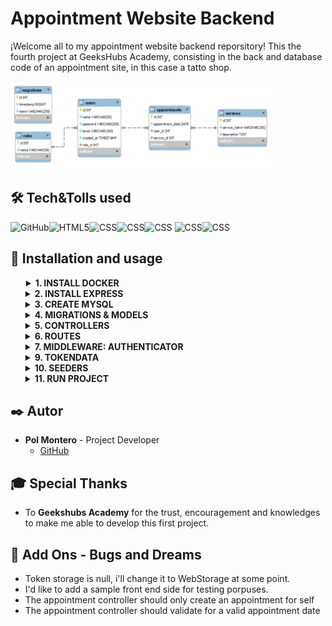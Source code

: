 # Appointment Website Backend 

¡Welcome all to my appointment website backend reporsitory! This the fourth project at GeeksHubs Academy, consisting in the back and database code of an appointment site, in this case a tatto shop.

<img src="./src/img/DBimg.png" alt="gif_page" style="height: 10em ; width: 30em; left: 1em; transition: 0.7s">


## 🛠️ Tech&Tolls used 

<img src="https://img.shields.io/badge/GitHub-100000?style=for-the-badge&logo=github&logoColor=white" alt="GitHub" /><img src="https://img.shields.io/badge/Node.js-43853D?style=for-the-badge&logo=node.js&logoColor=white" alt="HTML5" /><img src="https://img.shields.io/badge/TypeScript-007ACC?style=for-the-badge&logo=typescript&logoColor=white" alt="CSS" /><img src="https://img.shields.io/badge/Express.js-404D59?style=for-the-badge" alt="CSS"/><img src="https://img.shields.io/badge/MySQL-00000F?style=for-the-badge&logo=mysql&logoColor=white" alt="CSS" />
<img src="https://img.shields.io/badge/DOCKER-2020BF?style=for-the-badge&logo=docker&logoColor=white" alt="CSS" /><img src="http://ForTheBadge.com/images/badges/built-with-love.svg" alt="CSS" />

## 🚀 Installation and usage

<ol>
 <details>
 To be able to have the container to properly run the database localy you shall need to have docker.
  <summary style="padding-left:1px; font-weight:bolder">1. INSTALL DOCKER</summary>
 
  <ol>
   <li> Install docker and run this command to get a container</li>

`$ docker run --name mysql-appointments -p 3307:3306 -e MYSQL_ROOT_PASSWORD=1234 -d mysql`

<li>Run it</li>

`$ mysql -h localhost -P 3306 -u root -p you will need -h (host), -P (port), -u(username) and -p (password)`

`$ docker exec -it mysql-appointments bash`

   </ol>
</details>
<!-- End previously item -->

<details>
<summary style="font-weight:bolder" >2. INSTALL EXPRESS

</summary>
<ol>

`$ npm init `

<li>Run follow command to create "package-lock.json" install node_modules</li>

`$ npm install express --save`

<li>
  Create .gitignore in root and add "./node_modules" , ".env" and ".dist" to
  avoid upload to github repository
</li>


`$ npm install typescript -D`

<li>Create the 'tsconfig.json' file</li>

`$ npm tsc --init`

<li>Install types/express & node</li>

`$ npm install @types/express @types/node -D`

<li>Install dependencies to compile TS (nodemon)</li>

` $ npm install ts-node nodemon -D`

<li>Add a shorcut to the package.json's scripts:</li>

`"dev": "nodemon ./src/server.ts"`

<li>
  Create ".env" and ".env.example" file The .env file has the key & value
  credentials to access to the data base. It should not be visible, for this
  reason we add it to .gitingnore. The ".env.example" files have the same
  structure to build your ".env" file on your local
</li>
<br />
<li>
  Install 'dotenv' to added th depencencies and will grab data from the .env
  file
</li>

` $ npm install dotenv`

<li>
  DOTENV - Create the folder "src" with "server.ts" file inside. This the code
  to connect to the server.
</li>

```js
import "dotenv/config" import { app } from"./app"
import { AppDataSource } from "./database/db"

  // sets up the connection
port const PORT = process.env.PORT || 4500

const startServer = () => {

AppDataSource.initialize() .then(() => {
   console.log("Database Appointment API connected")

app.listen(PORT, () => {
  console.log(`Server is running at PORT:${PORT}`)

    })
 }).catch((error) => {
       console.log(error)
  })
  }

 startServer()
```

<!-- End previously item -->
<li>We create app.ts file</li>

```js
// links to .env file
import "dotenv/config"
import express, { Application } from "express"
// export app function export
const app: Application = express()
// parses response to .json
app.use(express.json())
// testing request
app.get("/healthy", (req, res) => {
  res.status(200).json({
    success: true,
    message: "Server is healthy",
  })
})
```

<!-- End previously item -->

</ol>
<!-- End previously item -->
</details>
<!-- End previously item -->

<details>
<summary style="font-weight:bolder" >3. CREATE MYSQL
</summary>

<ol>
<li>Think and rethink the database, avoid redundancy between keys and related tables. Identify primary keys (PK) and foreign keys (FK). Choose the type of value, if it is 'NULL' (not required) or can be 'UNIQUE' fields.</li>
 <li>Open Mysql Workbench and set up new dataBase connection
</li>

 <li>Click on plus icon and put in the field "Connection Name" the data base name.
 Add the port 3309 like we was defined when we start the docker container. Then you can test connection to check if it's all right.
 </li>

 <li>The next step is create a new schemma. Press right button mouse and choose "Create Schemma"</li>


 <li>Write in the field the new schemma name. "appointmentApi" and press apply </li>

<li>Run the previusly shorcut created to connect to the server.</li>
 </ol>
</details>
<!-- End previously item -->
<details>
  <summary style="font-weight:bolder" >4. MIGRATIONS & MODELS</summary>

- Creating MIGRATIONS [Data Definition Language (DDL): with typeorm]:
  `$ npm run run-migrations`
  `./src/database/migrations`

- Adding them to `DataSource.migrations` in the `db.ts` file: `Role, User, Service, Appointment`
  

- Adding them to `DataSource.entities` in the `db.ts` file: `Roles, Users, Services, Appointments`

</details>

<details>
  <summary style="font-weight:bolder" >5. CONTROLLERS</summary>

- We create controllers (in a folder on the same level with `package.json`): > `auth, roles, users, services, appointments`
<img src="./src/img/Controllers.png/" style="border-radius:15px; width:50%">
</details>

<details>
  <summary style="font-weight:bolder" >6. ROUTES</summary>

- We create routes (in `app.ts`) for CRUD (create, read, update and delete) database records.

</details>

<details>
  <summary style="font-weight:bolder" >7. MIDDLEWARE: AUTHENTICATOR</summary>
  
  - Additionally we need to control access to our data. We will use 'middleware' functions.
  <img src="./src/img/middlewares.png/" style="border-radius:15px;width:50%">

- Auth`(authorization system based on TOKENs) will block anything that should not be seen by the general public. In our case, it only does not affect`register`, `login`and`getServices` (since those are the endpoints accessible without logging in).
- The `auth()` function verifies an encrypted TOKEN created automatically at login. With an active token we have access to other data.


- We also want to grant special administrative access. With another middleware, the `isSuperAdmin()` function, we control PERMISSIONS.
- The 'superadmin' role would be able to reach all data, while Users would have a more limited reach. More levels can be implemented. By default the seeder creates 3 role levels: user[1], admin[2], and superadmin[3]
</details>

<details>
  <summary style="font-weight:bolder" >9. TOKENDATA</summary>

- For the TOKEN to work, we create a new file `./types/index.d.ts` with the following lines:

      ```js
      export type tokenData = {
          userId: number;
          roleName: string;
      };

      declare global {
          namespace Express {
              export interface Request {
                  tokenData: tokenData;
              }
          }
      }
      ```

  </details>

<details>
  <summary style="font-weight:bolder" >10. SEEDERS</summary>

- To set default values to the database just run:

`$ npm run seed`

</details>

<details>
  <summary style="font-weight:bolder" >11. RUN PROJECT</summary>
  <ol>

`$ npm run dev`

  </ol>
</details>

<!-- ## Deployment -->

<!-- The project is deplyed here: -->

<!-- https://proyecto4-buscador-dev-jzta.1.ie-1.fl0.io/ -->

<!-- You can use this route for all the endpoints. -->
</ol>

## ✒️ Autor

- **Pol Montero** - Project Developer
  - [GitHub](https://github.com/hypoldev) 

## 🎓 Special Thanks

- To **Geekshubs Academy** for the trust, encouragement and knowledges to make me able to develop this first project.


## 📄 Add Ons - Bugs and Dreams

- Token storage is null, i'll change it to WebStorage at some point.
- I'd like to add a sample front end side for testing porpuses.
- The appointment controller should only create an appointment for self
- The appointment controller should validate for a valid appointment date

